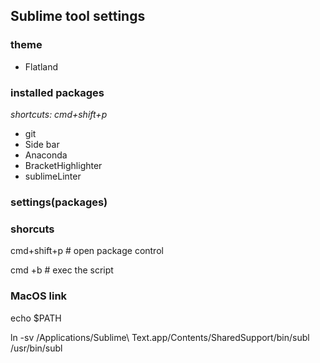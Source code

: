 ## Sublime tool settings

### theme
* Flatland

### installed packages
*shortcuts: cmd+shift+p*
* git
* Side bar
* Anaconda
* BracketHighlighter
* sublimeLinter
### settings(packages)

### shorcuts
cmd+shift+p # open package control

cmd +b  # exec the script

### MacOS link

echo $PATH

ln -sv /Applications/Sublime\ Text.app/Contents/SharedSupport/bin/subl /usr/bin/subl
